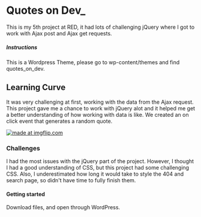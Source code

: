 # Quotes on Dev\_

This is my 5th project at RED, it had lots of challenging jQuery where I got to work with Ajax post and Ajax get requests.

##### Instructions

This is a Wordpress Theme, please go to wp-content/themes and find quotes_on_dev.

## Learning Curve

It was very challenging at first, working with the data from the Ajax request. This project gave me a chance to work with jQuery alot and it helped me get a better understanding of how working with data is like. We created an on click event that generates a random quote.

<a href="https://imgflip.com/gif/332o8h"><img src="https://i.imgflip.com/332o8h.gif" title="made at imgflip.com"/></a>

### Challenges

I had the most issues with the jQuery part of the project. However, I thought I had a good understanding of CSS, but this project had some challenging CSS. Also, I underestimated how long it would take to style the 404 and search page, so didn't have time to fully finish them.

#### Getting started

Download files, and open through WordPress.
